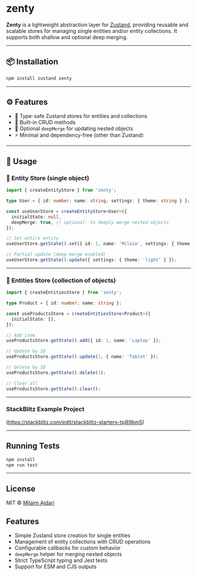 # zenty

**Zenty** is a lightweight abstraction layer for [Zustand](https://github.com/pmndrs/zustand), providing reusable and scalable stores for managing single entities and/or entity collections. It supports both shallow and optional deep merging.

---

## 📦 Installation

```bash
npm install zustand zenty
```

---

## ⚙️ Features

- 🧠 Type-safe Zustand stores for entities and collections
- 🔄 Built-in CRUD methods
- 🧼 Optional `deepMerge` for updating nested objects
- ⚡️ Minimal and dependency-free (other than Zustand)

---

## 🚀 Usage

### 🔹 Entity Store (single object)

```ts
import { createEntityStore } from 'zenty';

type User = { id: number; name: string; settings: { theme: string } };

const useUserStore = createEntityStore<User>({
  initialState: null,
  deepMerge: true, // optional: to deeply merge nested objects
});

// Set entire entity
useUserStore.getState().set({ id: 1, name: 'Milaim', settings: { theme: 'dark' } });

// Partial update (deep merge enabled)
useUserStore.getState().update({ settings: { theme: 'light' } });
```

---

### 🔹 Entities Store (collection of objects)

```ts
import { createEntitiesStore } from 'zenty';

type Product = { id: number; name: string };

const useProductsStore = createEntitiesStore<Product>({
  initialState: [],
});

// Add item
useProductsStore.getState().add({ id: 1, name: 'Laptop' });

// Update by ID
useProductsStore.getState().update(1, { name: 'Tablet' });

// Delete by ID
useProductsStore.getState().delete(1);

// Clear all
useProductsStore.getState().clear();
```
---

### StackBlitz Example Project
(https://stackblitz.com/edit/stackblitz-starters-tsj89bm5)

---

## Running Tests

```bash
npm install
npm run test
```

---

## License

MIT © [Milaim Ajdari](https://github.com/mawebdev)


## Features

- Simple Zustand store creation for single entities
- Management of entity collections with CRUD operations
- Configurable callbacks for custom behavior
- `deepMerge` helper for merging nested objects
- Strict TypeScript typing and Jest tests
- Support for ESM and CJS outputs

